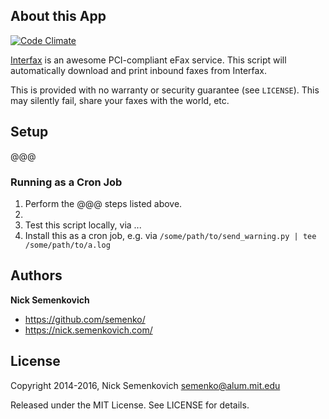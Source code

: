 ## About this App
[![Code Climate](https://codeclimate.com/github/semenko/interfax-auto-print-inbound/badges/gpa.svg)](https://codeclimate.com/github/semenko/interfax-auto-print-inbound)

[Interfax](https://www.interfax.net/) is an awesome PCI-compliant eFax service. This script will automatically download and print inbound faxes from Interfax.

This is provided with no warranty or security guarantee (see `LICENSE`). This may silently fail, share your faxes with the world, etc.

## Setup

@@@

### Running as a Cron Job

1. Perform the @@@ steps listed above.
2.
3. Test this script locally, via ...
4. Install this as a cron job, e.g. via `/some/path/to/send_warning.py | tee /some/path/to/a.log`


## Authors
**Nick Semenkovich**
+ https://github.com/semenko/
+ https://nick.semenkovich.com/

## License
Copyright 2014-2016, Nick Semenkovich <semenko@alum.mit.edu>

Released under the MIT License. See LICENSE for details.